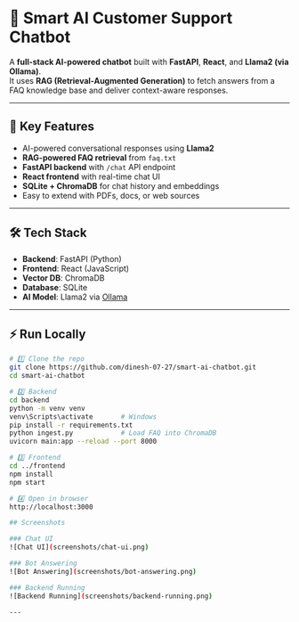 # 🤖 Smart AI Customer Support Chatbot

A **full-stack AI-powered chatbot** built with **FastAPI**, **React**, and **Llama2 (via Ollama)**.  
It uses **RAG (Retrieval-Augmented Generation)** to fetch answers from a FAQ knowledge base and deliver context-aware responses.

---

## 🚀 Key Features
- AI-powered conversational responses using **Llama2**
- **RAG-powered FAQ retrieval** from `faq.txt`
- **FastAPI backend** with `/chat` API endpoint
- **React frontend** with real-time chat UI
- **SQLite + ChromaDB** for chat history and embeddings
- Easy to extend with PDFs, docs, or web sources

---

## 🛠 Tech Stack
- **Backend**: FastAPI (Python)
- **Frontend**: React (JavaScript)
- **Vector DB**: ChromaDB
- **Database**: SQLite
- **AI Model**: Llama2 via [Ollama](https://ollama.ai)

---

## ⚡ Run Locally

```bash
# 1️⃣ Clone the repo
git clone https://github.com/dinesh-07-27/smart-ai-chatbot.git
cd smart-ai-chatbot

# 2️⃣ Backend
cd backend
python -m venv venv
venv\Scripts\activate       # Windows
pip install -r requirements.txt
python ingest.py            # Load FAQ into ChromaDB
uvicorn main:app --reload --port 8000

# 3️⃣ Frontend
cd ../frontend
npm install
npm start

# 4️⃣ Open in browser
http://localhost:3000

## Screenshots

### Chat UI
![Chat UI](screenshots/chat-ui.png)

### Bot Answering
![Bot Answering](screenshots/bot-answering.png)

### Backend Running
![Backend Running](screenshots/backend-running.png)

---
